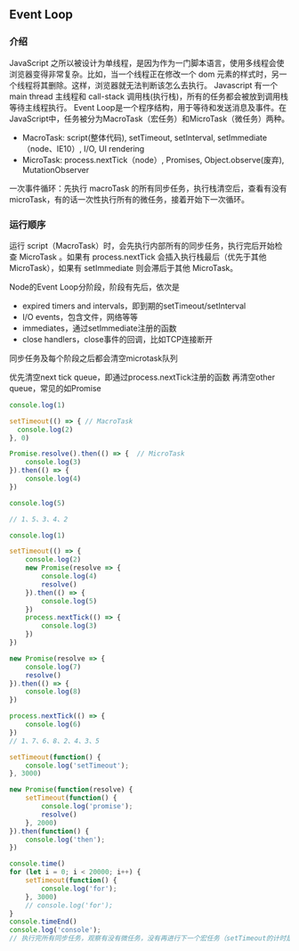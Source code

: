 ## Event Loop
### 介绍
JavaScript 之所以被设计为单线程，是因为作为一门脚本语言，使用多线程会使浏览器变得非常复杂。比如，当一个线程正在修改一个 dom 元素的样式时，另一个线程将其删除。这样，浏览器就无法判断该怎么去执行。
Javascript 有一个 main thread 主线程和 call-stack 调用栈(执行栈)，所有的任务都会被放到调用栈等待主线程执行。
Event Loop是一个程序结构，用于等待和发送消息及事件。在JavaScript中，任务被分为MacroTask（宏任务）和MicroTask（微任务）两种。
* MacroTask: script(整体代码), setTimeout, setInterval, setImmediate（node、IE10）, I/O, UI rendering
* MicroTask: process.nextTick（node）, Promises, Object.observe(废弃), MutationObserver

一次事件循环：先执行 macroTask 的所有同步任务，执行栈清空后，查看有没有 microTask，有的话一次性执行所有的微任务，接着开始下一次循环。
### 运行顺序
运行 script（MacroTask）时，会先执行内部所有的同步任务，执行完后开始检查 MicroTask 。如果有 process.nextTick 会插入执行栈最后（优先于其他 MicroTask），如果有 setImmediate 则会滞后于其他 MicroTask。

Node的Event Loop分阶段，阶段有先后，依次是

* expired timers and intervals，即到期的setTimeout/setInterval
* I/O events，包含文件，网络等等
* immediates，通过setImmediate注册的函数
* close handlers，close事件的回调，比如TCP连接断开

同步任务及每个阶段之后都会清空microtask队列

优先清空next tick queue，即通过process.nextTick注册的函数
再清空other queue，常见的如Promise

``` javascript
console.log(1)

setTimeout(() => { // MacroTask
  console.log(2)
}, 0)

Promise.resolve().then(() => {  // MicroTask
	console.log(3)
}).then(() => {
	console.log(4)
})

console.log(5)

// 1、5、3、4、2

console.log(1)

setTimeout(() => {
    console.log(2)
    new Promise(resolve => {
        console.log(4)
        resolve()
    }).then(() => {
        console.log(5)
    })
    process.nextTick(() => {
        console.log(3)
    })
})

new Promise(resolve => {
    console.log(7)
    resolve()
}).then(() => {
    console.log(8)
})

process.nextTick(() => {
    console.log(6)
})
// 1、7、6、8、2、4、3、5

setTimeout(function() {
    console.log('setTimeout');
}, 3000)

new Promise(function(resolve) {
    setTimeout(function() {
        console.log('promise');
        resolve()
    }, 2000)
}).then(function() {
    console.log('then');
})

console.time()
for (let i = 0; i < 20000; i++) {
    setTimeout(function() {
        console.log('for');
    }, 3000)
    // console.log('for');
}
console.timeEnd()
console.log('console');
// 执行完所有同步任务，观察有没有微任务，没有再进行下一个宏任务（setTimeout的计时是同时进行的，但是就算时间到了，也一定要执行栈清空以后才会运行。而且，被阻塞后，就算所有的计时器都到时间了，依然会按照定时器到点的先后顺序进行执行）。
```